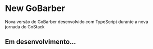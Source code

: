 # New GoBarber

Nova versão do GoBarber desenvolvido com TypeScript durante a nova jornada do GoStack

## Em desenvolvimento...
